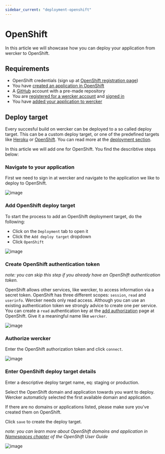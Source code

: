 ```yaml
---
sidebar_current: "deployment-openshift"
---
```


# OpenShift

In this article we will showcase how you can deploy your application from wercker to OpenShift.

## Requirements

* OpenShift credentials (sign up at [OpenShift registration page](https://openshift.redhat.com/app/account/new))
* You have [created an application in OpenShift](https://openshift.redhat.com/app/console/application_types)
* A [GitHub](https://github.com/) account with a pre-made repository
* You are [registered for a wercker account](https://app.wercker.com/users/new) and [signed in](https://app.wercker.com/users)
* You have [added your application to wercker](http://shrouded-cove-1217.herokuapp.com/articles/gettingstarted/web.html)


## Deploy target

Every succesful build on wercker can be deployed to a so called deploy target. This can be a custom deploy target, or one of the predefined targets like [Heroku](/articles/deployment/heroku.html) or [OpenShift](#). You can read more at the [deployment section](/articles/deployment/intro.html).

In this article we will add one for OpenShift. You find the describtive steps below:

### Navigate to your application
First we need to sign in at wercker and navigate to the application we like to deploy to OpenShift.

![image](/assets/deployment-openshift/step1-open-application.png)

### Add OpenShift deploy target
To start the process to add an OpenShift deployment target, do the following:

* Click on the `Deployment` tab to open it
* Click the `Add deploy target` dropdown
* Click `OpenShift`

![image](/assets/deployment-openshift/step2-open-deployment-tab.png)

### Create OpenShift authentication token
_note: you can skip this step if you already have an OpenShift authentication token._

OpenShift allows other services, like wercker, to access information via a secret token. OpenShift has three different scopes: `session`, `read` and `userinfo`. Wercker needs only read access. Although you can use an existing authentication token we strongly advice to create one per service. You can create a `read` authentication key at the [add authorization](https://openshift.redhat.com/app/account/authorizations/new) page at OpenShift. Give it a meaningful name like `wercker`.

![image](/assets/deployment-openshift/step3-openshift-auth-token.png)

### Authorize wercker

Enter the OpenShift authorization token and click `connect`.

![image](/assets/deployment-openshift/step4-authenticate.png)

### Enter OpenShift deploy target details

Enter a descriptive deploy target name, eq: staging or production.

Select the OpenShift domain and application towards you want to deploy. Wercker automaticly selected the first available domain and application.

If there are no domains or applications listed, please make sure you've created them on OpenShift.

Click `save` to create the deploy target.

_note: you can learn more about OpenShift domains and application in [Namespaces chapter](https://access.redhat.com/site/documentation/en-US/OpenShift/2.0/html/User_Guide/chap-OpenShift-User_Guide-Namespaces.html) of the OpenShift User Guide_

![image](/assets/deployment-openshift/step4-authenticate.png)